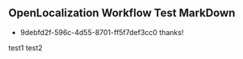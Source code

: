 ## OpenLocalization Workflow Test MarkDown
* 9debfd2f-596c-4d55-8701-ff5f7def3cc0 
thanks!

test1
test2
